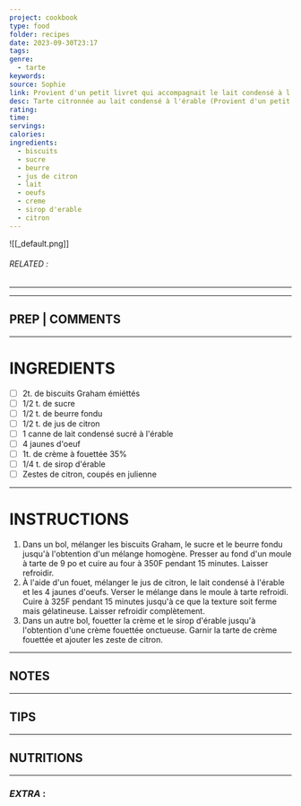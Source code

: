 ```yaml
---
project: cookbook
type: food
folder: recipes
date: 2023-09-30T23:17
tags: 
genre:
  - tarte
keywords: 
source: Sophie
link: Provient d'un petit livret qui accompagnait le lait condensé à l'érable de Martin Picard (Au pied de Cochon)
desc: Tarte citronnée au lait condensé à l'érable (Provient d'un petit livret qui accompagnait le lait condensé à l'érable de Martin Picard (Au pied de Cochon))
rating: 
time: 
servings: 
calories: 
ingredients:
  - biscuits
  - sucre
  - beurre
  - jus de citron
  - lait
  - oeufs
  - creme
  - sirop d'erable
  - citron
---
```


![[_default.png]]
###### *RELATED* : 
---


---
## PREP | COMMENTS



---
# INGREDIENTS

- [ ] 2t. de biscuits Graham émiéttés
- [ ] 1/2 t. de sucre
- [ ] 1/2 t. de beurre fondu
- [ ] 1/2 t. de jus de citron
- [ ] 1 canne de lait condensé sucré à l'érable
- [ ] 4 jaunes d'oeuf
- [ ] 1t. de crème à fouettée 35%
- [ ] 1/4 t. de sirop d'érable
- [ ] Zestes de citron, coupés en julienne

---
# INSTRUCTIONS

1. Dans un bol, mélanger les biscuits Graham, le sucre et le beurre fondu jusqu'à l'obtention d'un mélange homogène. Presser au fond d'un moule à tarte de 9 po et cuire au four à 350F pendant 15 minutes. Laisser refroidir.
2. À l'aide d'un fouet, mélanger le jus de citron, le lait condensé à l'érable et les 4 jaunes d'oeufs. Verser le mélange dans le moule à tarte refroidi. Cuire à 325F pendant 15 minutes jusqu'à ce que la texture soit ferme mais gélatineuse. Laisser refroidir complètement.
3. Dans un autre bol, fouetter la crème et le sirop d'érable jusqu'à l'obtention d'une crème fouettée onctueuse. Garnir la tarte de crème fouettée et ajouter les zeste de citron.

---
## NOTES



---
## TIPS



---
## NUTRITIONS



---
### *EXTRA* :



